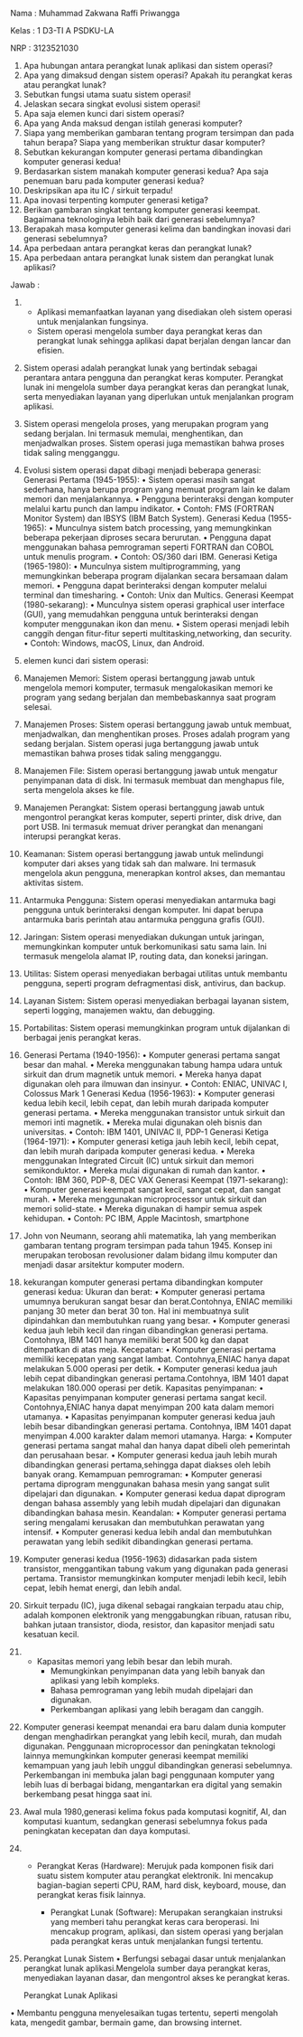 Nama : Muhammad Zakwana Raffi Priwangga

Kelas   : 1 D3-TI A PSDKU-LA 

NRP    : 3123521030

1.	Apa hubungan antara perangkat lunak aplikasi dan sistem operasi?
2.	Apa yang dimaksud dengan sistem operasi? Apakah itu perangkat keras atau perangkat lunak?
3.	Sebutkan fungsi utama suatu sistem operasi!
4.	Jelaskan secara singkat evolusi sistem operasi!
5.	Apa saja elemen kunci dari sistem operasi?
6.	Apa yang Anda maksud dengan istilah generasi komputer?
7.	Siapa yang memberikan gambaran tentang program tersimpan dan pada tahun berapa? Siapa yang memberikan struktur dasar komputer?
8.	Sebutkan kekurangan komputer generasi pertama dibandingkan komputer generasi kedua!
9.	Berdasarkan sistem manakah komputer generasi kedua? Apa saja penemuan baru pada komputer generasi kedua?
10.	Deskripsikan apa itu IC / sirkuit terpadu!
11.	Apa inovasi terpenting komputer generasi ketiga?
12.	Berikan gambaran singkat tentang komputer generasi keempat. Bagaimana teknologinya lebih baik dari generasi sebelumnya?
13.	Berapakah masa komputer generasi kelima dan bandingkan inovasi dari generasi sebelumnya?
14.	Apa perbedaan antara perangkat keras dan perangkat lunak?
15.	Apa perbedaan antara perangkat lunak sistem dan perangkat lunak aplikasi?


Jawab :












1. - Aplikasi memanfaatkan layanan yang disediakan oleh sistem operasi untuk menjalankan fungsinya.
   - Sistem operasi mengelola sumber daya perangkat keras dan perangkat lunak sehingga aplikasi dapat berjalan dengan lancar dan efisien.

2. Sistem operasi adalah perangkat lunak yang bertindak sebagai perantara antara pengguna dan perangkat keras komputer. Perangkat lunak ini mengelola sumber daya perangkat keras dan perangkat lunak, serta menyediakan layanan yang diperlukan untuk menjalankan program aplikasi.

3. Sistem operasi mengelola proses, yang merupakan program yang sedang berjalan. Ini termasuk memulai, menghentikan, dan menjadwalkan proses. Sistem operasi juga memastikan bahwa proses tidak saling mengganggu.

4. Evolusi sistem operasi dapat dibagi menjadi beberapa generasi:
Generasi Pertama (1945-1955):
•	Sistem operasi masih sangat sederhana, hanya berupa program yang memuat program lain ke dalam memori dan menjalankannya.
•	Pengguna berinteraksi dengan komputer melalui kartu punch dan lampu indikator.
•	Contoh: FMS (FORTRAN Monitor System) dan IBSYS (IBM Batch System).
Generasi Kedua (1955-1965):
•	Munculnya sistem batch processing, yang memungkinkan beberapa pekerjaan diproses secara berurutan.
•	Pengguna dapat menggunakan bahasa pemrograman seperti FORTRAN dan COBOL untuk menulis program.
•	Contoh: OS/360 dari IBM.
Generasi Ketiga (1965-1980):
•	Munculnya sistem multiprogramming, yang memungkinkan beberapa program dijalankan secara bersamaan dalam memori.
•	Pengguna dapat berinteraksi dengan komputer melalui terminal dan timesharing.
•	Contoh: Unix dan Multics.
Generasi Keempat (1980-sekarang):
•	Munculnya sistem operasi graphical user interface (GUI), yang memudahkan pengguna untuk berinteraksi dengan komputer menggunakan ikon dan menu.
•	Sistem operasi menjadi lebih canggih dengan fitur-fitur seperti multitasking,networking, dan security.
•	Contoh: Windows, macOS, Linux, dan Android.

5. elemen kunci dari sistem operasi:
1. Manajemen Memori: 
Sistem operasi bertanggung jawab untuk mengelola memori komputer, termasuk mengalokasikan memori ke program yang sedang berjalan dan membebaskannya saat program selesai.
2. Manajemen Proses: 
Sistem operasi bertanggung jawab untuk membuat, menjadwalkan, dan menghentikan proses. Proses adalah program yang sedang berjalan. Sistem operasi juga bertanggung jawab untuk memastikan bahwa proses tidak saling mengganggu.
3. Manajemen File: 
Sistem operasi bertanggung jawab untuk mengatur penyimpanan data di disk. Ini termasuk membuat dan menghapus file, serta mengelola akses ke file.
4. Manajemen Perangkat: 
Sistem operasi bertanggung jawab untuk mengontrol perangkat keras komputer, seperti printer, disk drive, dan port USB. Ini termasuk memuat driver perangkat dan menangani interupsi perangkat keras.
5. Keamanan: 
Sistem operasi bertanggung jawab untuk melindungi komputer dari akses yang tidak sah dan malware. Ini termasuk mengelola akun pengguna, menerapkan kontrol akses, dan memantau aktivitas sistem.
6. Antarmuka Pengguna: 
Sistem operasi menyediakan antarmuka bagi pengguna untuk berinteraksi dengan komputer. Ini dapat berupa antarmuka baris perintah atau antarmuka pengguna grafis (GUI).
7. Jaringan: 
Sistem operasi menyediakan dukungan untuk jaringan, memungkinkan komputer untuk berkomunikasi satu sama lain. Ini termasuk mengelola alamat IP, routing data, dan koneksi jaringan.
8. Utilitas: 
Sistem operasi menyediakan berbagai utilitas untuk membantu pengguna, seperti program defragmentasi disk, antivirus, dan backup.
9. Layanan Sistem: 
Sistem operasi menyediakan berbagai layanan sistem, seperti logging, manajemen waktu, dan debugging.
10. Portabilitas: 
Sistem operasi memungkinkan program untuk dijalankan di berbagai jenis perangkat keras.

6. Generasi Pertama (1940-1956):
•	Komputer generasi pertama sangat besar dan mahal.
•	Mereka menggunakan tabung hampa udara untuk sirkuit dan drum magnetik untuk memori.
•	Mereka hanya dapat digunakan oleh para ilmuwan dan insinyur.
•	Contoh: ENIAC, UNIVAC I, Colossus Mark 1
Generasi Kedua (1956-1963):
•	Komputer generasi kedua lebih kecil, lebih cepat, dan lebih murah daripada komputer generasi pertama.
•	Mereka menggunakan transistor untuk sirkuit dan memori inti magnetik.
•	Mereka mulai digunakan oleh bisnis dan universitas.
•	Contoh: IBM 1401, UNIVAC II, PDP-1
Generasi Ketiga (1964-1971):
•	Komputer generasi ketiga jauh lebih kecil, lebih cepat, dan lebih murah daripada komputer generasi kedua.
•	Mereka menggunakan Integrated Circuit (IC) untuk sirkuit dan memori semikonduktor.
•	Mereka mulai digunakan di rumah dan kantor.
•	Contoh: IBM 360, PDP-8, DEC VAX
Generasi Keempat (1971-sekarang):
•	Komputer generasi keempat sangat kecil, sangat cepat, dan sangat murah.
•	Mereka menggunakan microprocessor untuk sirkuit dan memori solid-state.
•	Mereka digunakan di hampir semua aspek kehidupan.
•	Contoh: PC IBM, Apple Macintosh, smartphone

7. John von Neumann, seorang ahli matematika, lah yang memberikan gambaran tentang program tersimpan pada tahun 1945. Konsep ini merupakan terobosan revolusioner dalam bidang ilmu komputer dan menjadi dasar arsitektur komputer modern.

8. kekurangan komputer generasi pertama dibandingkan komputer generasi kedua:
Ukuran dan berat:
•	Komputer generasi pertama umumnya berukuran sangat besar dan berat.Contohnya, ENIAC memiliki panjang 30 meter dan berat 30 ton. Hal ini membuatnya sulit dipindahkan dan membutuhkan ruang yang besar.
•	Komputer generasi kedua jauh lebih kecil dan ringan dibandingkan generasi pertama. Contohnya, IBM 1401 hanya memiliki berat 500 kg dan dapat ditempatkan di atas meja.
Kecepatan:
•	Komputer generasi pertama memiliki kecepatan yang sangat lambat. Contohnya,ENIAC hanya dapat melakukan 5.000 operasi per detik.
•	Komputer generasi kedua jauh lebih cepat dibandingkan generasi pertama.Contohnya, IBM 1401 dapat melakukan 180.000 operasi per detik.
Kapasitas penyimpanan:
•	Kapasitas penyimpanan komputer generasi pertama sangat kecil. Contohnya,ENIAC hanya dapat menyimpan 200 kata dalam memori utamanya.
•	Kapasitas penyimpanan komputer generasi kedua jauh lebih besar dibandingkan generasi pertama. Contohnya, IBM 1401 dapat menyimpan 4.000 karakter dalam memori utamanya.
Harga:
•	Komputer generasi pertama sangat mahal dan hanya dapat dibeli oleh pemerintah dan perusahaan besar.
•	Komputer generasi kedua jauh lebih murah dibandingkan generasi pertama,sehingga dapat diakses oleh lebih banyak orang.
Kemampuan pemrograman:
•	Komputer generasi pertama diprogram menggunakan bahasa mesin yang sangat sulit dipelajari dan digunakan.
•	Komputer generasi kedua dapat diprogram dengan bahasa assembly yang lebih mudah dipelajari dan digunakan dibandingkan bahasa mesin.
Keandalan:
•	Komputer generasi pertama sering mengalami kerusakan dan membutuhkan perawatan yang intensif.
•	Komputer generasi kedua lebih andal dan membutuhkan perawatan yang lebih sedikit dibandingkan generasi pertama.


9. Komputer generasi kedua (1956-1963) didasarkan pada sistem transistor, menggantikan tabung vakum yang digunakan pada generasi pertama. Transistor memungkinkan komputer menjadi lebih kecil, lebih cepat, lebih hemat energi, dan lebih andal.

10. Sirkuit terpadu (IC), juga dikenal sebagai rangkaian terpadu atau chip, adalah komponen elektronik yang menggabungkan ribuan, ratusan ribu, bahkan jutaan transistor, dioda, resistor, dan kapasitor menjadi satu kesatuan kecil.




11.  - Kapasitas memori yang lebih besar dan lebih murah.
       - Memungkinkan penyimpanan data yang lebih banyak dan aplikasi yang lebih   kompleks.
       - Bahasa pemrograman yang lebih mudah dipelajari dan digunakan.
       - Perkembangan aplikasi yang lebih beragam dan canggih.

12. Komputer generasi keempat menandai era baru dalam dunia komputer dengan menghadirkan perangkat yang lebih kecil, murah, dan mudah digunakan. Penggunaan microprocessor dan peningkatan teknologi lainnya memungkinkan komputer generasi keempat memiliki kemampuan yang jauh lebih unggul dibandingkan generasi sebelumnya. Perkembangan ini membuka jalan bagi penggunaan komputer yang lebih luas di berbagai bidang, mengantarkan era digital yang semakin berkembang pesat hingga saat ini.

13. Awal mula 1980,generasi kelima fokus pada komputasi kognitif, AI, dan komputasi kuantum, sedangkan generasi sebelumnya fokus pada peningkatan kecepatan dan daya komputasi.

14. - Perangkat Keras (Hardware): Merujuk pada komponen fisik dari suatu sistem komputer atau perangkat elektronik. Ini mencakup bagian-bagian seperti CPU, RAM, hard disk, keyboard, mouse, dan perangkat keras fisik lainnya.

       - Perangkat Lunak (Software): Merupakan serangkaian instruksi yang memberi tahu perangkat keras cara beroperasi. Ini mencakup program, aplikasi, dan sistem operasi yang berjalan pada perangkat keras untuk menjalankan fungsi tertentu.

15. Perangkat Lunak Sistem
•	Berfungsi sebagai dasar untuk menjalankan perangkat lunak aplikasi.Mengelola sumber daya perangkat keras, menyediakan layanan dasar, dan mengontrol akses ke perangkat keras.

      Perangkat Lunak Aplikasi

•	Membantu pengguna menyelesaikan tugas tertentu, seperti mengolah kata, mengedit gambar, bermain game, dan browsing internet.
